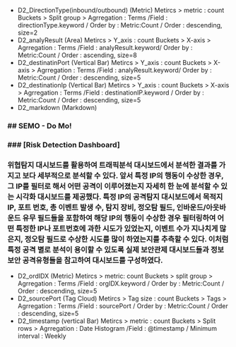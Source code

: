 - D2_DirectionType(inbound/outbound) (Metric)
Metircs > metric : count
Buckets > Split group > Agrregation : Terms /Field : directionType.keyword / Order by : Metric:Count / Order : descending, size=2
- D2_analyResult (Area)
Metircs > Y_axis : count
Buckets > X-axis > Agrregation : Terms /Field : analyResult.keyword/ Order by : Metric:Count / Order : ascending, size=8
- D2_destinatinPort (Vertical Bar)
Metircs > Y_axis : count
Buckets > X-axis > Agrregation : Terms /Field : analyResult.keyword/ Order by : Metric:Count / Order : descending, size=5
- D2_destinationIp (Vertical Bar)
Metircs > Y_axis : count
Buckets > X-axis > Agrregation : Terms /Field : destinationIP.keyword / Order by : Metric:Count / Order : descending, size=5
- D2_markdown (Markdown)
### ## SEMO - Do Mo!
### ### [Risk Detection Dashboard]
### 위협탐지 대시보드를 활용하여 트래픽분석 대시보드에서 분석한 결과를 가지고 보다 세부적으로 분석할 수 있다. 앞서 특정 IP의 행동이 수상한 경우, 그 IP를 필터로 해서 어떤 공격이 이루어졌는지 자세히 한 눈에 분석할 수 있는 시각화 대시보드를 제공했다. 특정 IP의 공격탐지 대시보드에서 목적지 IP, 포트 번호, 총 이벤트 발생 수, 탐지 장비, 정오탐 필드, 인바운드/아웃바운드 유무 필드들을 포함하여 해당 IP의 행동이 수상한 경우 필터링하여 어떤 특정한 IP나 포트번호에 과한 시도가 있었는지, 이벤트 수가 지나치게 많은지, 정오탐 필드로 수상한 시도를 많이 하였는지를 추측할 수 있다. 이처럼 특정 공격 별로 분석이 용이할 수 있도록 실제 보안관제 대시보드들과 정보보안 공격유형들을 참고하여 대시보드를 구성하였다.
- D2_ordIDX (Metric)
Metircs > metric: count
Buckets > split group > Agrregation : Terms /Field : orgIDX.keyword / Order by : Metric:Count / Order : descending, size=5
- D2_sourcePort (Tag Cloud)
Metircs > Tag size : count
Buckets > Tags > Agrregation : Terms /Field : sourcePort / Order by : Metric:Count / Order : descending, size=5
- D2_timestamp (vertical Bar)
Metircs > metric : count
Buckets > Split rows > Agrregation : Date Histogram /Field : @timestamp / Minimum interval : Weekly